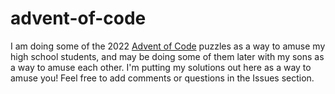 # advent-of-code

I am doing some of the 2022 [Advent of Code](https://adventofcode.com) puzzles as a way to amuse my high school students, and may be doing some of them later with my sons as a way to amuse each other. I'm putting my solutions out here as a way to amuse you! Feel free to add comments or questions in the Issues section.
